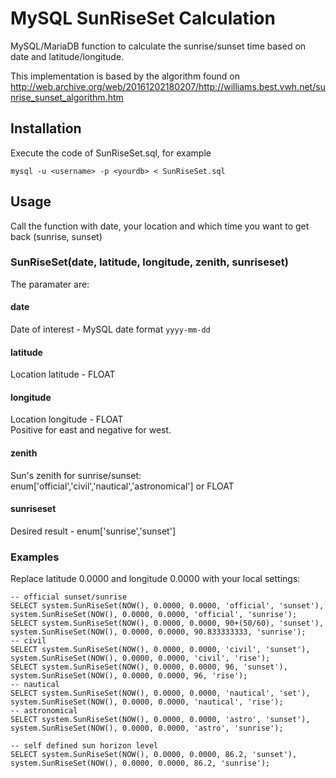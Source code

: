 # MySQL SunRiseSet Calculation

MySQL/MariaDB function to calculate the sunrise/sunset time based on date and latitude/longitude.

This implementation is based by the algorithm found on http://web.archive.org/web/20161202180207/http://williams.best.vwh.net/sunrise_sunset_algorithm.htm

## Installation

Execute the code of SunRiseSet.sql, for example
```
mysql -u <username> -p <yourdb> < SunRiseSet.sql
```

## Usage

Call the function with date, your location and which time you want to get back (sunrise, sunset)

### SunRiseSet(date, latitude, longitude, zenith, sunriseset)

The paramater are:
#### date
Date of interest - MySQL date format `yyyy-mm-dd`

#### latitude
Location latitude - FLOAT

#### longitude
Location longitude - FLOAT  
Positive for east and negative for west.

#### zenith
Sun's zenith for sunrise/sunset: enum['official','civil','nautical','astronomical'] or FLOAT

#### sunriseset
Desired result - enum['sunrise','sunset']


### Examples
Replace latitude 0.0000 and longitude 0.0000 with your local settings:
```
-- official sunset/sunrise
SELECT system.SunRiseSet(NOW(), 0.0000, 0.0000, 'official', 'sunset'), system.SunRiseSet(NOW(), 0.0000, 0.0000, 'official', 'sunrise');
SELECT system.SunRiseSet(NOW(), 0.0000, 0.0000, 90+(50/60), 'sunset'), system.SunRiseSet(NOW(), 0.0000, 0.0000, 90.833333333, 'sunrise');
-- civil
SELECT system.SunRiseSet(NOW(), 0.0000, 0.0000, 'civil', 'sunset'), system.SunRiseSet(NOW(), 0.0000, 0.0000, 'civil', 'rise');
SELECT system.SunRiseSet(NOW(), 0.0000, 0.0000, 96, 'sunset'), system.SunRiseSet(NOW(), 0.0000, 0.0000, 96, 'rise');
-- nautical
SELECT system.SunRiseSet(NOW(), 0.0000, 0.0000, 'nautical', 'set'), system.SunRiseSet(NOW(), 0.0000, 0.0000, 'nautical', 'rise');
-- astronomical
SELECT system.SunRiseSet(NOW(), 0.0000, 0.0000, 'astro', 'sunset'), system.SunRiseSet(NOW(), 0.0000, 0.0000, 'astro', 'sunrise');

-- self defined sun horizon level
SELECT system.SunRiseSet(NOW(), 0.0000, 0.0000, 86.2, 'sunset'), system.SunRiseSet(NOW(), 0.0000, 0.0000, 86.2, 'sunrise');
```
